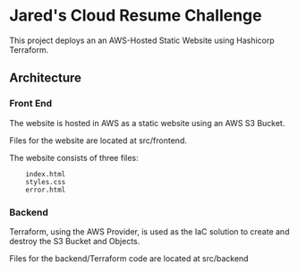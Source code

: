 # Jared's Cloud Resume Challenge

This project deploys an an AWS-Hosted Static Website using Hashicorp Terraform.

## Architecture

### Front End
The website is hosted in AWS as a static website using an AWS S3 Bucket.  
  
Files for the website are located at src/frontend.

The website consists of three files:
```
    index.html
    styles.css
    error.html
```

### Backend
Terraform, using the AWS Provider, is used as the IaC solution to create and destroy the S3 Bucket and Objects.  
  
Files for the backend/Terraform code are located at src/backend